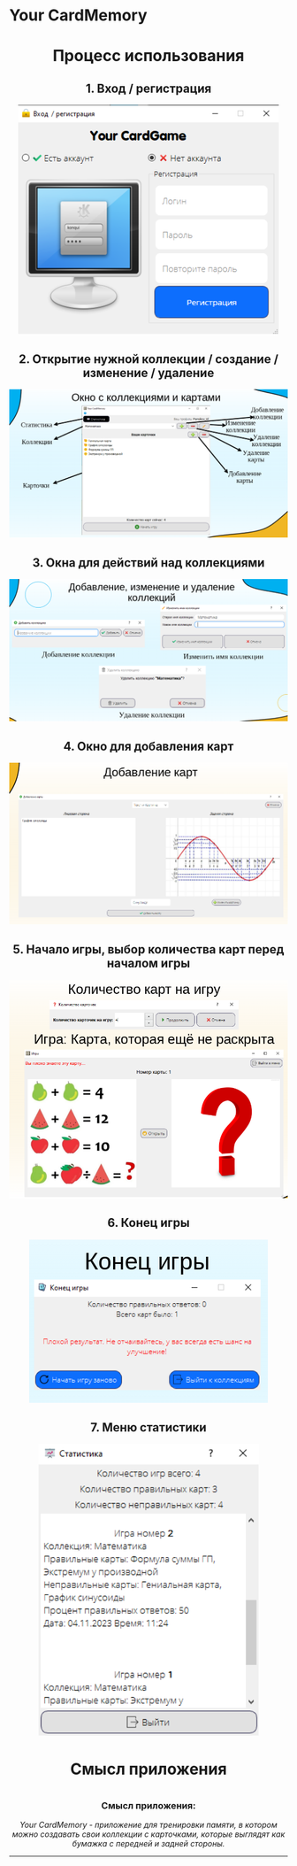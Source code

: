 # Your CardMemory
<div id="header" align="center">
  <h1>
    Процесс использования
  </h1>
  <h2>
     1. Вход / регистрация
  </h2>

![Registration](ui/photo_data/Регистрация.png)

  <h2>
     2. Открытие нужной коллекции / создание / изменение / удаление
  </h2>

![Main menu](ui/photo_data/Карты.png)

  <h2>
     3. Окна для действий над коллекциями
  </h2>

![alt text](<ui/photo_data/Окна коллекции.png>)

  <h2>
     4. Окно для добавления карт
  </h2>

![alt text](<ui/photo_data/Добавление карт.png>)

  <h2>
     5. Начало игры, выбор количества карт перед началом игры
  </h2>


![alt text](<ui/photo_data/Начало игры.png>)

  <h2>
     6. Конец игры
  </h2>

![alt text](<ui/photo_data/Конец игры.png>)

  <h2>
     7. Меню статистики
  </h2>

![Help](ui/photo_data/Помощь.png)

  <h1>  
Смысл приложения
  <h1>
    
<h3>
  Смысл приложения:
</h3>
    
_Your CardMemory -  приложение для тренировки памяти, в котором можно создавать свои коллекции с карточками, которые выглядят как бумажка с передней и задней стороны._
    
---
